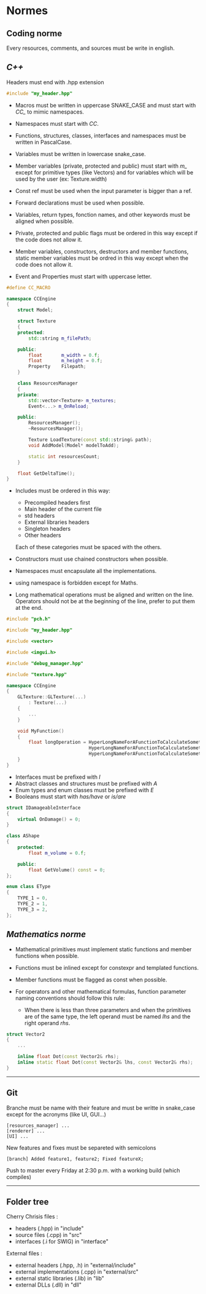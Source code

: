 # **Normes**

## Coding norme


Every resources, comments, and sources must be write in english.

*C++*
---

Headers must end with .hpp extension

```c++
#include "my_header.hpp"
```

* Macros must be written in uppercase SNAKE_CASE and must start with *CC_* to mimic namespaces.

* Namespaces must start with *CC*.

* Functions, structures, classes, interfaces and namespaces must be written in PascalCase.

* Variables must be written in lowercase snake_case.

* Member variables (private, protected and public) must start with *m_* except for primitive types (like Vectors) and for variables which will be used by the user (ex: Texture.width)

* Const ref must be used when the input parameter is bigger than a ref.

* Forward declarations must be used when possible.

* Variables, return types, fonction names, and other keywords must be aligned when possible.

* Private, protected and public flags must be ordered in this way except if the code does not allow it.

* Member variables, constructors, destructors and member functions, static member variables must be ordred in this way except when the code does not allow it.

* Event and Properties must start with uppercase letter.

```c++
#define CC_MACRO

namespace CCEngine
{
    struct Model;    

    struct Texture
    {
    protected:
        std::string m_filePath;

    public:
        float       m_width = 0.f;
        float       m_height = 0.f;
        Property    Filepath;
    }

    class ResourcesManager
    {
    private:
        std::vector<Texture> m_textures;
        Event<...> m_OnReload;

    public:
        ResourcesManager();
        ~ResourcesManager();

        Texture LoadTexture(const std::string& path);
        void AddModel(Model* modelToAdd);

        static int resourcesCount;
    }

    float GetDeltaTime();
}
```

* Includes must be ordered in this way:
    - Precompiled headers first
    - Main header of the current file
    - std headers
    - External libraries headers
    - Singleton headers
    - Other headers

    Each of these categories must be spaced with the others.

* Constructors must use chained constructors when possible.

* Namespaces must encapsulate all the implementations.

* using namespace is forbidden except for Maths.

* Long mathematical operations must be aligned and written on the line. Operators should not be at the beginning of the line, prefer to put them at the end.

```c++
#include "pch.h"

#include "my_header.hpp"

#include <vector>

#include <imgui.h>

#include "debug_manager.hpp"

#include "texture.hpp"

namespace CCEngine
{
    GLTexture::GLTexture(...)
        : Texture(...)
    {
        ...
    }

    void MyFunction()
    {
        float longOperation = HyperLongNameForAFunctionToCalculateSomething(...) +
                              HyperLongNameForAFunctionToCalculateSomething(...) /
                              HyperLongNameForAFunctionToCalculateSomething(...);
    }
}
```

* Interfaces must be prefixed with *I*
* Abstract classes and structures must be prefixed with *A*
* Enum types and enum classes must be prefixed with *E*
* Booleans must start with *has/have* or *is/are*

```c++
struct IDamageableInterface
{
    virtual OnDamage() = 0;
}

class AShape
{
    protected:
        float m_volume = 0.f;

    public:
        float GetVolume() const = 0;
};

enum class EType
{
    TYPE_1 = 0,
    TYPE_2 = 1,
    TYPE_3 = 2,
};
```

*Mathematics norme*
---
* Mathematical primitives must implement static functions and member functions when possible. 

* Functions must be inlined except for constexpr and templated functions.

* Member functions must be flagged as const when possible.

* For operators and other mathematical formulas, function parameter naming conventions should follow this rule:
    - When there is less than three parameters and when the primitives are of the same type, the left operand must be named *lhs* and the right operand *rhs*.

```c++
struct Vector2
{
    ...

    inline float Dot(const Vector2& rhs);
    inline static float Dot(const Vector2& lhs, const Vector2& rhs);
}
```

---
## Git
Branche must be name with their feature and must be writte in snake_case except for the acronyms (like UI, GUI...)

```
[resources_manager] ...
[renderer] ...
[UI] ...
```

New features and fixes must be separeted with semicolons

```
[branch] Added feature1, feature2; Fixed featureX;
```

Push to master every Friday at 2:30 p.m. with a working build (which compiles)

---
## Folder tree

Cherry Chrisis files :
- headers (.hpp) in "include"
- source files (.cpp) in "src"
- interfaces (.i for SWIG) in "interface"

External files :
- external headers (.hpp, .h) in "external/include"
- external implementations  (.cpp) in "external/src"
- external static libraries (.lib) in "lib"
- external DLLs (.dll) in "dll"